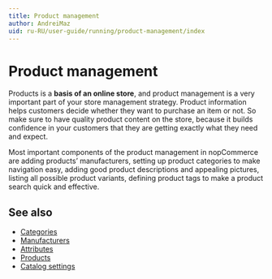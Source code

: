 ```yaml
---
title: Product management
author: AndreiMaz
uid: ru-RU/user-guide/running/product-management/index
---
```


# Product management

Products is a **basis of an online store**, and product management is a very important part of your store management strategy. Product information helps customers decide whether they want to purchase an item or not. So make sure to have quality product content on the store, because it builds confidence in your customers that they are getting exactly what they need and expect.

Most important components of the product management in nopCommerce are adding products’ manufacturers, setting up product categories to make navigation easy, adding good product descriptions and appealing pictures, listing all possible product variants, defining product tags to make a product search quick and effective.

## See also

* [Categories](xref:ru-RU/user-guide/running/product-management/categories)
* [Manufacturers](xref:ru-RU/user-guide/running/product-management/manufacturers)
* [Attributes](xref:ru-RU/user-guide/running/product-management/attributes/index)
* [Products](xref:ru-RU/user-guide/running/product-management/products/index)
* [Catalog settings](xref:ru-RU/user-guide/running/product-management/catalog-settings)

